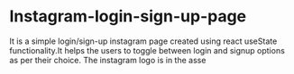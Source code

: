 # Instagram-login-sign-up-page
It is a simple login/sign-up instagram page created using react useState functionality.It helps the users to toggle between login and signup options as per their choice.
The instagram logo is in the asse
